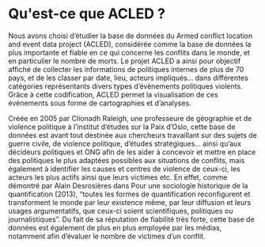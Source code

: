 # Qu'est-ce que ACLED ?

Nous avons choisi d’étudier la base de données du Armed conflict location and event data project (ACLED), considérée
comme la base de données la plus importante et fiable en ce qui concerne les conflits dans le monde, et en particulier
le nombre de morts. Le projet ACLED a ainsi pour objectif affiché de collecter les informations de politiques internes
de plus de 70 pays, et de les classer par date, lieu, acteurs impliqués… dans différentes catégories représentants
divers types d’évènements politiques violents. Grâce à cette codification, ACLED permet la visualisation de ces
évènements sous forme de cartographies et d’analyses.

Créée en 2005 par Clionadh Raleigh, une professeure de géographie et de violence politique à l’institut d’études sur la
Paix d’Oslo, cette base de données est avant tout destinée aux chercheurs travaillant sur des sujets de guerre civile,
de violence politique, d’études stratégiques… ainsi qu’aux décideurs politiques et ONG afin de les aider à concevoir et
mettre en place des politiques le plus adaptées possibles aux situations de conflits, mais également à identifier les
causes et centres de violence de ceux-ci, les acteurs les plus actifs ainsi que leurs victimes etc. En effet, comme
démontré par Alain Desrosières dans Pour une sociologie historique de la quantification (2013), “toutes les formes de
quantification reconfigurent et transforment le monde par leur existence même, par leur diffusion et leurs usages
argumentatifs, que ceux-ci soient scientifiques, politiques ou journalistiques”. Du fait de sa réputation de fiabilité
très forte, cette base de données est également de plus en plus employée par les médias, notamment afin d’évaluer le
nombre de victimes d’un conflit. 
